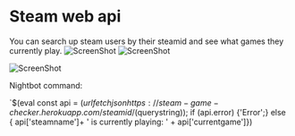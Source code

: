 # Steam web api

You can search up steam users by their steamid and see what games they currently play.
![ScreenShot](https://i.imgur.com/WstFmXE.png)
![ScreenShot](https://i.imgur.com/xPlT9nl.png)

![ScreenShot](https://i.imgur.com/hfnpRAQ.png)


Nightbot command: 

`$(eval const api = $(urlfetch json https://steam-game-checker.herokuapp.com/steamid/$(querystring)); if (api.error) {'Error';} else { api['steamname']+ ' is currently playing: ' + api['currentgame']})
